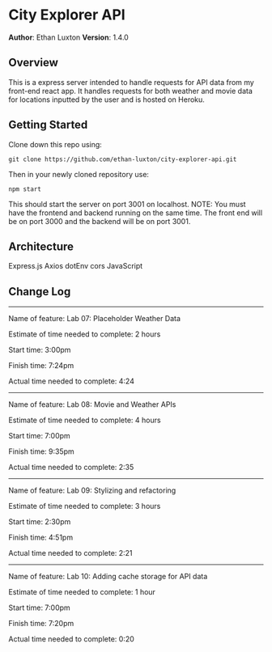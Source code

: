 # City Explorer API

**Author**: Ethan Luxton
**Version**: 1.4.0

## Overview
This is a express server intended to handle requests for API data from my front-end react app. It handles requests for both weather and movie data for locations inputted by the user and is hosted on Heroku.

## Getting Started
Clone down this repo using:
```
git clone https://github.com/ethan-luxton/city-explorer-api.git
```

Then in your newly cloned repository use:
```
npm start
```

This should start the server on port 3001 on localhost. NOTE: You must have the frontend and backend running on the same time. The front end will be on port 3000 and the backend will be on port 3001. 
## Architecture
Express.js
Axios
dotEnv
cors
JavaScript

## Change Log

---------------------------------------------------------------------------

Name of feature: Lab 07: Placeholder Weather Data

Estimate of time needed to complete: 2 hours

Start time: 3:00pm

Finish time: 7:24pm

Actual time needed to complete: 4:24

---------------------------------------------------------------------------

Name of feature: Lab 08: Movie and Weather APIs

Estimate of time needed to complete: 4 hours

Start time: 7:00pm

Finish time: 9:35pm

Actual time needed to complete: 2:35

---------------------------------------------------------------------------

Name of feature: Lab 09: Stylizing and refactoring

Estimate of time needed to complete: 3 hours

Start time: 2:30pm

Finish time: 4:51pm

Actual time needed to complete: 2:21

---------------------------------------------------------------------------

Name of feature: Lab 10: Adding cache storage for API data

Estimate of time needed to complete: 1 hour

Start time: 7:00pm

Finish time: 7:20pm

Actual time needed to complete: 0:20

